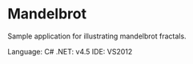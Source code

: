 Mandelbrot
==========

Sample application for illustrating mandelbrot fractals.

Language: C#
.NET: v4.5
IDE: VS2012
